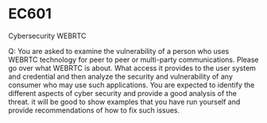 # EC601
 Cybersecurity WEBRTC

Q: You are asked to examine the vulnerability of a person who uses WEBRTC technology for peer to peer or multi-party communications.  Please go over what WEBRTC is about.  What access it provides to the user system and credential and then analyze the security and vulnerability of any consumer who may use such applications.  You are expected to identify the different aspects of cyber security and provide a good analysis of the threat. it will be good to show examples that you have run yourself and provide recommendations of how to fix such issues.
